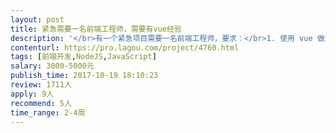 ```yaml
---                
layout: post       
title: 紧急需要一名前端工程师，需要有vue经验           
description: '</br>有一个紧急项目需要一名前端工程师，要求：</br>1. 使用 vue 做过多个项目；</br>2. 有大型项目经验者优先考虑；</br>3. 全栈工程师优先考虑，如果后端也可以做，可以增加费用。</br></br>主要工作是，</br>1. 搭建vue 线上部署和运行环境；</br>2. 对接后台API到现有的 vue 项目中；</br>3. 根据客户的反馈完善和改进现有的产品。</br>'     
contenturl: https://pro.lagou.com/project/4760.html      
tags: [前端开发,NodeJS,JavaScript]            
salary: 3000-5000元          
publish_time: 2017-10-19 18:10:23         
review: 1711人                   
apply: 9人                   
recommend: 5人                   
time_range: 2-4周              
---                 
```

